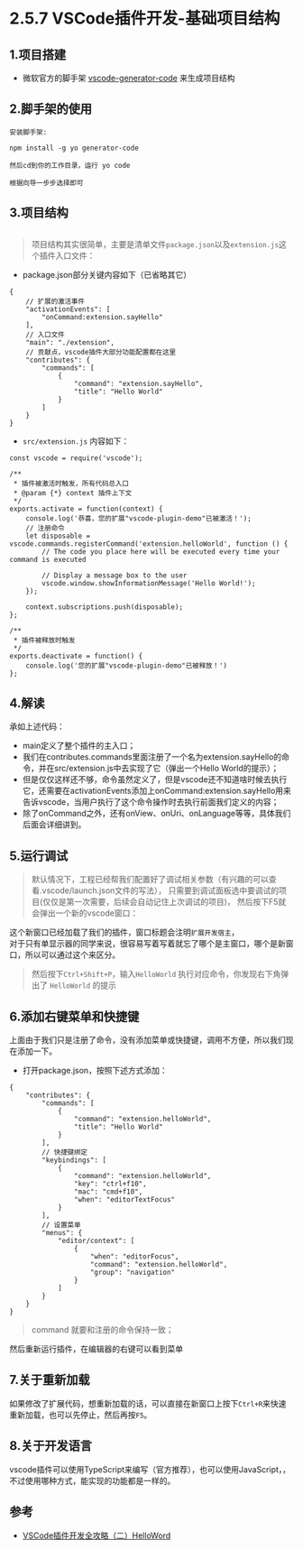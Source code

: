 # 2.5.7 VSCode插件开发-基础项目结构

## 1.项目搭建

- 微软官方的脚手架 [vscode-generator-code](https://github.com/Microsoft/vscode-generator-code) 来生成项目结构

## 2.脚手架的使用

```
安装脚手架:

npm install -g yo generator-code

然后cd到你的工作目录，运行 yo code

根据向导一步步选择即可
```

## 3.项目结构

```
```

>项目结构其实很简单，主要是清单文件`package.json`以及`extension.js`这个插件入口文件：

- package.json部分关键内容如下（已省略其它）

```
{
	// 扩展的激活事件
	"activationEvents": [
		"onCommand:extension.sayHello"
	],
	// 入口文件
	"main": "./extension",
	// 贡献点，vscode插件大部分功能配置都在这里
	"contributes": {
		"commands": [
			{
				"command": "extension.sayHello",
				"title": "Hello World"
			}
		]
	}
}
```

- `src/extension.js` 内容如下：

```
const vscode = require('vscode');

/**
 * 插件被激活时触发，所有代码总入口
 * @param {*} context 插件上下文
 */
exports.activate = function(context) {
	console.log('恭喜，您的扩展"vscode-plugin-demo"已被激活！');
	// 注册命令
	let disposable = vscode.commands.registerCommand('extension.helloWorld', function () {
		// The code you place here will be executed every time your command is executed

		// Display a message box to the user
		vscode.window.showInformationMessage('Hello World!');
	});

	context.subscriptions.push(disposable);
};

/**
 * 插件被释放时触发
 */
exports.deactivate = function() {
	console.log('您的扩展"vscode-plugin-demo"已被释放！')
};
```


## 4.解读
承如上述代码：

- main定义了整个插件的主入口；
- 我们在contributes.commands里面注册了一个名为extension.sayHello的命令，并在src/extension.js中去实现了它（弹出一个Hello World的提示）；
- 但是仅仅这样还不够，命令虽然定义了，但是vscode还不知道啥时候去执行它，还需要在activationEvents添加上onCommand:extension.sayHello用来告诉vscode，当用户执行了这个命令操作时去执行前面我们定义的内容；
- 除了onCommand之外，还有onView、onUri、onLanguage等等，具体我们后面会详细讲到。

## 5.运行调试
>默认情况下，工程已经帮我们配置好了调试相关参数（有兴趣的可以查看.vscode/launch.json文件的写法），
只需要到调试面板选中要调试的项目(仅仅是第一次需要，后续会自动记住上次调试的项目)，
然后按下F5就会弹出一个新的vscode窗口：

这个新窗口已经加载了我们的插件，窗口标题会注明`扩展开发宿主`，  
对于只有单显示器的同学来说，很容易写着写着就忘了哪个是主窗口，哪个是新窗口，所以可以通过这个来区分。

>然后按下`Ctrl+Shift+P`，输入`HelloWorld` 执行对应命令，你发现右下角弹出了 `HelloWorld` 的提示

## 6.添加右键菜单和快捷键

上面由于我们只是注册了命令，没有添加菜单或快捷键，调用不方便，所以我们现在添加一下。

- 打开package.json，按照下述方式添加：

```
{
	"contributes": {
		"commands": [
			{
				"command": "extension.helloWorld",
				"title": "Hello World"
			}
		],
		// 快捷键绑定
		"keybindings": [
			{
				"command": "extension.helloWorld",
				"key": "ctrl+f10",
				"mac": "cmd+f10",
				"when": "editorTextFocus"
			}
		],
		// 设置菜单
		"menus": {
			"editor/context": [
				{
					"when": "editorFocus",
					"command": "extension.helloWorld",
					"group": "navigation"
				}
			]
		}
	}
}
```

>command 就要和注册的命令保持一致；

然后重新运行插件，在编辑器的右键可以看到菜单

## 7.关于重新加载

如果修改了扩展代码，想重新加载的话，可以直接在新窗口上按下`Ctrl+R`来快速重新加载，也可以先停止，然后再按`F5`。

## 8.关于开发语言
vscode插件可以使用TypeScript来编写（官方推荐），也可以使用JavaScript，，不过使用哪种方式，能实现的功能都是一样的。


## 参考
- [VSCode插件开发全攻略（二）HelloWord](http://blog.haoji.me/vscode-plugin-hello-world.html)
